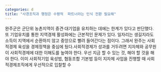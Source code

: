 ```yaml
---
categories: d
title: "사경조직과 행정은 수평적  파트너라는 인식 전환 필요해"
---
```

완주군은 군단위 농촌지역이 중견·대기업을 유치하는 데에는 한계가 있다고 판단했다. 또 기업유치를 통한 지역경제 활성화에는 근본적인 문제가 있다. 일자리는 생길지라도 소득이 지역에서 순환하지 않고 중앙으로 빨려 들어간다는 점이다. 그래서 완주는 사회적경제 육성을 경제정책을 중심에 뒀다.사회적경제가 성과를 거두려면 지자체와 공무원이 사회적경제에 대한 이해도를 높여야 한다. 우선 지금 할 수 있는 것, 해야 할 것을 해야 한다. 이미 사회적기업 육성법, 협동조합 기본법 등이 지자체 사업을 진행할 때 사회적경제조직에게 우선적으로 입찰할 수